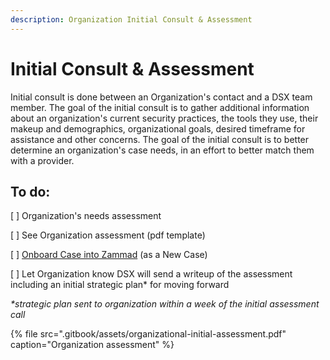 ```yaml
---
description: Organization Initial Consult & Assessment
---
```


# Initial Consult & Assessment

Initial consult is done between an Organization's contact and a DSX team member. The goal of the initial consult is to gather additional information about an organization's current security practices, the tools they use, their makeup and demographics, organizational goals, desired timeframe for assistance and other concerns. The goal of the initial consult is to better determine an organization's case needs, in an effort to better match them with a provider.

## To do:

\[ \] Organization's needs assessment

\[ \] See Organization assessment \(pdf template\)

\[ \] [Onboard Case into Zammad](zammad-setup-organization-onboard/new-case-onboarding.md) \(as a New Case\)

\[ \] Let Organization know DSX will send a writeup of the assessment including an initial strategic plan\* for moving forward

_\*strategic plan sent to organization within a week of the initial assessment call_

{% file src=".gitbook/assets/organizational-initial-assessment.pdf" caption="Organization assessment" %}

